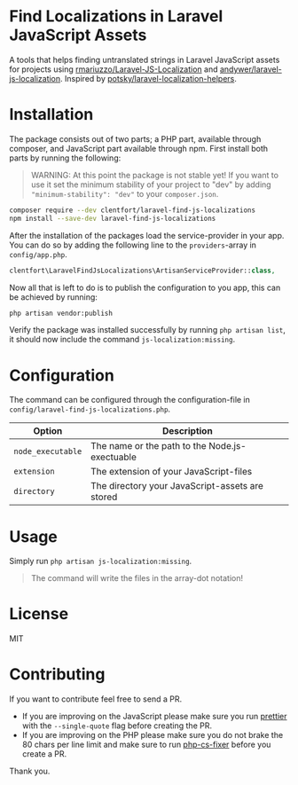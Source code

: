 # Find Localizations in Laravel JavaScript Assets

A tools that helps finding untranslated strings in Laravel JavaScript assets for
projects using [rmariuzzo/Laravel-JS-Localization][rmariuzzo] and
[andywer/laravel-js-localization][andywer]. Inspired by
[potsky/laravel-localization-helpers][potsky].

[rmariuzzo]: https://github.com/rmariuzzo/Laravel-JS-Localization
[andywer]:  https://github.com/andywer/laravel-js-localization
[potsky]: https://github.com/potsky/laravel-localization-helpers

# Installation

The package consists out of two parts; a PHP part, available through composer,
and JavaScript part available through npm. First install both parts by running
the following:

> WARNING: At this point the package is not stable yet! If you want to use it
> set the minimum stability of your project to "dev" by adding
> `"minimum-stability": "dev"` to your `composer.json`.


```bash
composer require --dev clentfort/laravel-find-js-localizations
npm install --save-dev laravel-find-js-localizations
```

After the installation of the packages load the service-provider in your app.
You can do so by adding the following line to the `providers`-array in
`config/app.php`.

```php
clentfort\LaravelFindJsLocalizations\ArtisanServiceProvider::class,
```

Now all that is left to do is to publish the configuration to you app, this can
be achieved by running:

```bash
php artisan vendor:publish
```

Verify the package was installed successfully by running `php artisan list`, it
should now include the command `js-localization:missing`.

# Configuration

The command can be configured through the configuration-file in
`config/laravel-find-js-localizations.php`.

| Option | Description |
| --- | --- |
| `node_executable` | The name or the path to the Node.js-exectuable |
| `extension` | The extension of your JavaScript-files |
| `directory` | The directory your JavaScript-assets are stored |


# Usage

Simply run `php artisan js-localization:missing`.

> The command will write the files in the array-dot notation!

# License

MIT

# Contributing

If you want to contribute feel free to send a PR.

* If you are improving on the JavaScript please make sure you run
  [prettier][prettier] with the `--single-quote` flag before creating the PR.
* If you are improving on the PHP please make sure you do not brake the 80 chars
  per line limit and make sure to run [php-cs-fixer][php-cs-fixer] before you
  create a PR.

[prettier]: https://github.com/jlongster/prettier
[php-cs-fixer]: https://github.com/FriendsOfPHP/PHP-CS-Fixer

Thank you.
